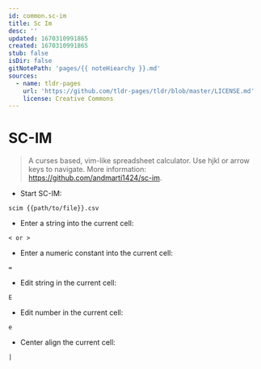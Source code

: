 ```yaml
---
id: common.sc-im
title: Sc Im
desc: ''
updated: 1670310991865
created: 1670310991865
stub: false
isDir: false
gitNotePath: 'pages/{{ noteHiearchy }}.md'
sources:
  - name: tldr-pages
    url: 'https://github.com/tldr-pages/tldr/blob/master/LICENSE.md'
    license: Creative Commons
---
```

# SC-IM

> A curses based, vim-like spreadsheet calculator.
> Use hjkl or arrow keys to navigate.
> More information: <https://github.com/andmarti1424/sc-im>.

- Start SC-IM:

`scim {{path/to/file}}.csv`

- Enter a string into the current cell:

`< or >`

- Enter a numeric constant into the current cell:

`=`

- Edit string in the current cell:

`E`

- Edit number in the current cell:

`e`

- Center align the current cell:

`|`

